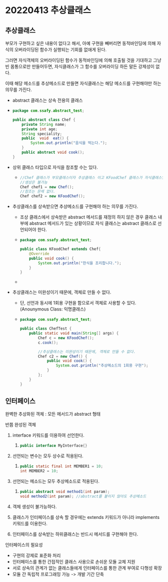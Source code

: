 # 20220413 추상클래스





## 추상클래스

부모가 구현하고 싶은 내용이 없다고 해서, 아예 구현을 빼버리면 동적바인딩에 의해 자식의 오버라이딩된 함수가 실행되는 기회를 없애게 된다.

그러면 자식객체의 오버라이딩된 함수가 동적바인딩에 의해 호출될 것을 기대하고 그냥 빈 몸통으로만 만들어두면, 자식클래스가 그 함수를 오버라이딩 하든 말든 강제성이 없다.

이때 해당 메소드를 추상메소드로 만들면 자식클래스는 해당 메소드를 구현해야만 하는 의무를 가진다.

- abstract 클래스는 상속 전용의 클래스

- ```java
  package com.ssafy.abstract_test;
  
  public abstract class Chef {
      private String name;
      private int age;
      String speciality;
      public  void  eat() {
          System.out.println("음식을 먹는다.");
      }
      public abstract void cook();
  }
  
  ```

- 상위 클래스 타입으로 자식을 참조할 수는 있다.

  - ```java
    //Chef 클래스가 부모클래스이자 추상클래스 이고 KFoodChef 클래스가 자식클래스일 때
    //생성은 불가능
    Chef chef1 = new Chef();
    //참조는 문제 없다.
    Chef chef2 = new KFoodChef();
    ```

- 추상클래스를 상속받으면 추상메소드를 구현해야 하는 의무를 가진다.
  - 조상 클래스에서 상속받은 abstract 메서드를 재정의 하지 않은 경우 클래스 내부에 abstract 메서드가 있는 상황이므로 자식 클래스는 abstract 클래스로 선언되어야 한다.

  - ```java
    package com.ssafy.abstract_test;
    
    public class KFoodChef extends Chef{
        @Override
        public void cook() {
            System.out.println("한식을 조리합니다.");
        }
    }
    
    ```
  
  - 
  
- 추상클래스는 미완성이기 때문에, 객체로 만들 수 없다.
  - 단, 선언과 동시에 1회용 구현을 함으로서 객체로 사용할 수 있다. (Anounymous Class: 익명클래스)
  
  - ```java
    package com.ssafy.abstract_test;
    
    public class ChefTest {
        public static void main(String[] args) {
            Chef c = new KFoodChef();
            c.cook();
    
            //추상클래스는 미완성이기 때문에, 객체로 만들 수 없다.
            Chef c2 = new Chef() {
                public void cook() {
                    System.out.println("추상메소드의 1회용 구현");
                }
            };
        }
    }
    ```
  
    



## 인터페이스

완벽한 추상화된 객체 : 모든 메서드가 abstract 형태

반쯤 완성된 객체

1. interface 키워드를 이용하여 선언한다.

   1. ```java
      public interface MyInterface{}
      ```

2. 선언되는 변수는 모두 상수로 적용된다.

   1. ```java
      public static final int MEMBER1 = 10;
      int MEMBER2 = 10;
      ```

3. 선언되는 메소드는 모두 추상메소드로 적용된다.

   1. ```java
      public abstract void method1(int param);
      void method2(int param); //abstract를 붙이지 않아도 추상메소드
      ```

4. 객체 생성이 불가능하다.

5. 클래스가 인터페이스를 상속 할 경우에는 extends 키워드가 아니라 implements 키워드를 이용한다.

6. 인터페이스를 상속받는 하위클래스는 반드시 메서드를 구현해야 한다.



인터페이스의 필요성

- 구현의 강제로 표준화 처리
- 인터페이스를 통한 간접적인 클래스 사용으로 손쉬운 모듈 교체 지원
- 서로 상속의 관계가 없는 클래스들에게 인터페이스를 통한 관계 부여로 다형성 확장
- 모듈 간 독립적 프로그래밍 가능 -> 개발 기간 단축